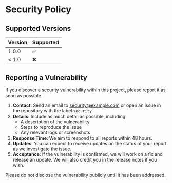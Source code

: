 # Security Policy

## Supported Versions

| Version | Supported          |
| ------- | ------------------ |
| 1.0.0   | :white_check_mark: |
| < 1.0   | :x:                |

## Reporting a Vulnerability

If you discover a security vulnerability within this project, please report it as soon as possible. 

1. **Contact**: Send an email to [security@example.com](mailto:faithchaos666@gmail.com) or open an issue in the repository with the label `security`.
2. **Details**: Include as much detail as possible, including:
   - A description of the vulnerability
   - Steps to reproduce the issue
   - Any relevant logs or screenshots
3. **Response Time**: We aim to respond to all reports within 48 hours. 
4. **Updates**: You can expect to receive updates on the status of your report as we investigate the issue.
5. **Acceptance**: If the vulnerability is confirmed, we will work on a fix and release an update. We will also credit you in the release notes if you wish.

Please do not disclose the vulnerability publicly until it has been addressed.
